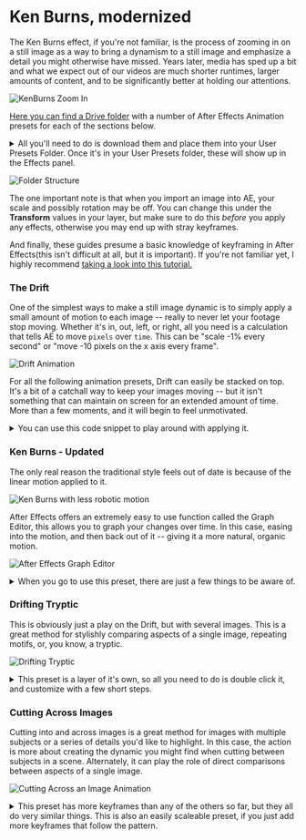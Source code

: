 # Ken Burns, modernized

The Ken Burns effect, if you're not familiar, is the process of zooming in on a still image as a way to bring a dynamism to a still image and emphasize a detail you might otherwise have missed. Years later, media has sped up a bit and what we expect out of our videos are much shorter runtimes, larger amounts of content, and to be significantly better at holding our attentions.

![KenBurns Zoom In](https://files.slack.com/files-pri/T0HTW3H0V-F01M2H1B2MT/kenburns_trimmed.gif?pub_secret=a47ca8b3ab)

[Here you can find a Drive folder](https://drive.google.com/drive/folders/1kAClyy5dHOGoKb0--ibcmwrNci5ZWl04?usp=sharing) with a number of After Effects Animation presets for each of the sections below.

<details>
  <summary>All you'll need to do is download them and place them into your User Presets Folder. Once it's in your User Presets folder, these will show up in the Effects panel.</summary>

- Mac: `~/Documents/Adobe/After Effects 2020/User Presets/`
- Win10: `My Documents\Adobe\After Effects 2020\User Presets\`
</details>

![Folder Structure](https://files.slack.com/files-pri/T0HTW3H0V-F01MVEXQJAC/filepath.png?pub_secret=332a76b425)

The one important note is that when you import an image into AE, your scale and possibly rotation may be off. You can change this under the **Transform** values in your layer, but make sure to do this *before* you apply any effects, otherwise you may end up with stray keyframes.

And finally, these guides presume a basic knowledge of keyframing in After Effects(this isn't difficult at all, but it is important). If you're not familiar yet, I highly recommend [taking a look into this tutorial.](https://blog.pond5.com/18663-basic-keyframing-adobe-after-effects/)

### The Drift

One of the simplest ways to make a still image dynamic is to simply apply a small amount of motion to each image -- really to never let your footage stop moving. Whether it's in, out, left, or right, all you need is a calculation that tells AE to move `pixels` over `time`. This can be "scale -1% every second" or "move -10 pixels on the x axis every frame".

![Drift Animation](https://files.slack.com/files-pri/T0HTW3H0V-F01LQS6N1HV/drift.gif?pub_secret=5ac920bff4)

For all the following animation presets, Drift can easily be stacked on top. It's a bit of a catchall way to keep your images moving -- but it isn't something that can maintain on screen for an extended amount of time. More than a few moments, and it will begin to feel unmotivated.

<details>
  <summary>You can use this code snippet to play around with applying it.</summary>

  To apply this, all you need to do is `Opt + Click` on the value you'd like, paste the code into the text editor that reveals itself.

  ```
  m = 1; // change to scale your speed up or down
  value + [1,1]*(time-inPoint)*m;
  ```

  If you'd like to apply this to your `Position` or `Anchor Point` value, to track horizontal/vertical motion, you'll need to adjust `[1,1]` to be something larger. For example, `[-10,1]`, will move to the left or `[1,10]` moves up.
</details>

### Ken Burns - Updated

The only real reason the traditional style feels out of date is because of the linear motion applied to it.

![Ken Burns with less robotic motion](https://files.slack.com/files-pri/T0HTW3H0V-F01LQS7ADT9/kenburnsupdated.gif?pub_secret=fcd3dcd812)

After Effects offers an extremely easy to use function called the Graph Editor, this allows you to graph your changes over time. In this case, easing into the motion, and then back out of it -- giving it a more natural, organic motion.  

![After Effects Graph Editor](https://files.slack.com/files-pri/T0HTW3H0V-F01M5RKHR1R/interpolatedmotion.png?pub_secret=08d8300503)

<details>
  <summary>When you go to use this preset, there are just a few things to be aware of.</summary>

  This preset is built with a constant drift in, and two keyframes that land next to one another. The first is the wide shot and the second is the punch in. Obviously, this is customized for this particular image that has the focal point in the top quadrant.

  To fix this, place your playhead over the first set of keyframes(shortcut **U** to reveal a layer's keyframes), and use the Pan Behind tool(**Y**) to set your anchor point to wherever you'd like to zoom into.

  Finally, if it zooms in too far, or not enough, set your playhead over the second set of keyframes and change the Scale to reframe it into your final shot.

</details>

### Drifting Tryptic

This is obviously just a play on the Drift, but with several images. This is a great method for stylishly comparing aspects of a single image, repeating motifs, or, you know, a tryptic.

![Drifting Tryptic](https://files.slack.com/files-pri/T0HTW3H0V-F01M2H08961/driftingtryptic.gif?pub_secret=698f51ea5a)

<details>
  <summary>This preset is a layer of it's own, so all you need to do is double click it, and customize with a few short steps.</summary>

 It'll place a layer with three open windows under which you can arrange your three images and create a parent/child link to the Tryptic frame(do this under your **Parent & Link** drop down for each image, selecting "Tryptic").
</details>

### Cutting Across Images

Cutting into and across images is a great method for images with multiple subjects or a series of details you'd like to highlight. In this case, the action is more about creating the dynamic you might find when cutting between subjects in a scene. Alternately, it can play the role of direct comparisons between aspects of a single image.

![Cutting Across an Image Animation](https://files.slack.com/files-pri/T0HTW3H0V-F01MJ8L55FB/cutacrossimages.gif?pub_secret=0a6715bded)

<details>
  <summary>This preset has more keyframes than any of the others so far, but they all do very similar things. This is also an easily scaleable preset, if you just add more keyframes that follow the pattern.</summary>

  Here are the keyframes, in order:

  - Starter keyframe, this is your wide shot.
  - Next to that is the first close up you'll cut to
  - the third establishes that nothing has changed since the second keyframe.
  - the fourth is your second close up
  - again, your fifth establishes that nothing has changed since the 4th
  - and finally, the sixth cuts back to your wide short

  To customize this as it is, all you need to do is lay your playhead over each position and arrange your **Position** and **Scale** to frame up your wide shot and two close ups. I don't recommend using the Pan Behind tool for this because then your drift will jump jarringly in direction, instead of having a single, large image that you're jumping within.

  *After* you've arranged your keyframes and composition, I recommend applying a Drift effect, just to give it that touch of motion. If you do this beforehand, you may have a hard time calculating the drift between 2nd/3rd and 4th/5th keyframes.


</details>
